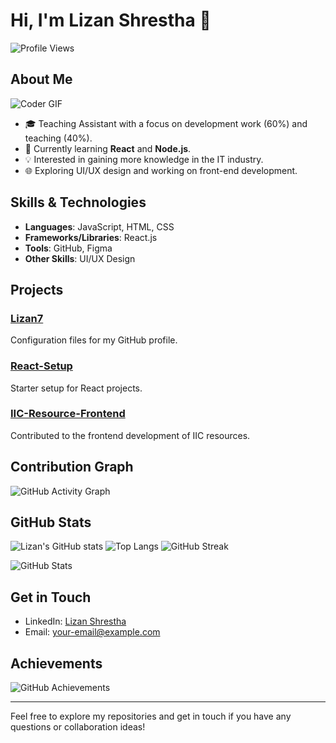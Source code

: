 # Hi, I'm Lizan Shrestha 👋

![Profile Views](https://komarev.com/ghpvc/?username=Lizan7&color=blue)

## About Me

![Coder GIF](https://media.giphy.com/media/LmNwrBhejkK9EFP504/giphy.gif)

- 🎓 Teaching Assistant with a focus on development work (60%) and teaching (40%).
- 🌱 Currently learning **React** and **Node.js**.
- 💡 Interested in gaining more knowledge in the IT industry.
- 🌐 Exploring UI/UX design and working on front-end development.

## Skills & Technologies

- **Languages**: JavaScript, HTML, CSS
- **Frameworks/Libraries**: React.js
- **Tools**: GitHub, Figma
- **Other Skills**: UI/UX Design

## Projects

### [Lizan7](https://github.com/Lizan7/Lizan7)
Configuration files for my GitHub profile.

### [React-Setup](https://github.com/Lizan7/React-Setup)
Starter setup for React projects.

### [IIC-Resource-Frontend](https://github.com/subin1raji/IIC-Resource-Frontend)
Contributed to the frontend development of IIC resources.

## Contribution Graph

![GitHub Activity Graph](https://activity-graph.herokuapp.com/graph?username=Lizan7&theme=react-dark&hide_border=true&area=true)

## GitHub Stats

![Lizan's GitHub stats](https://github-readme-stats.vercel.app/api?username=Lizan7&show_icons=true&theme=radical)
![Top Langs](https://github-readme-stats.vercel.app/api/top-langs/?username=Lizan7&layout=compact&theme=radical)
![GitHub Streak](https://github-readme-streak-stats.herokuapp.com/?user=Lizan7&theme=radical)

![GitHub Stats](https://your-image-url)

## Get in Touch

- LinkedIn: [Lizan Shrestha](https://www.linkedin.com/in/lizan-shrestha/)
- Email: your-email@example.com

## Achievements

![GitHub Achievements](https://github.com/Lizan7)

---

Feel free to explore my repositories and get in touch if you have any questions or collaboration ideas!
